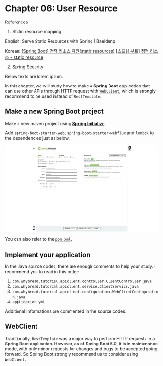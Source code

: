 # Chapter 06: User Resource

References

1. Static resource mapping

English:
[Serve Static Resources with Spring | Baeldung](https://www.baeldung.com/spring-mvc-static-resources)

Korean:
[[Spring Boot] 정적 리소스 지원(static resources)](https://ict-nroo.tistory.com/100)
[[스프링 부트] 정적 리소스 - static resource](https://steady-hello.tistory.com/52)

2. Spring Security






Below texts are lorem ipsum.

In this chapter, we will study how to make a **Spring Boot** application that can use other APIs through HTTP request with [`WebClient`](https://docs.spring.io/spring-framework/docs/current/javadoc-api/org/springframework/web/reactive/function/client/WebClient.html), which is strongly recommend to be used instead of `RestTemplate`.

## Make a new Spring Boot project

Make a new maven project using  [**Spring Initializr**](https://start.spring.io/).

Add  `spring-boot-starter-web`, `spring-boot-starter-webflux` and  `lombok` to the dependencies just as below.

![image01](./image01.png)

You can also refer to the [`pom.xml`](./pom.xml).

## Implement your application
In the Java source codes, there are enough comments to help your study. I recommend you to read in this order:

1. `com.whybread.tutorial.apiclient.controller.ClientController.java`
2. `com.whybread.tutorial.apiclient.service.ClientService.java`
3. `com.whybread.tutorial.apiclient.configuration.WebClientConfiguration.java`
4. `application.yml`

Additional informations are commented in the source codes.

## WebClient
Traditionally, `RestTemplate` was a major way to perform HTTP requests in a Spring Boot application. However, as of Spring Boot 5.0, it is in maintenance mode, with only minor requests for changes and bugs to be accepted going forward. So Spring Boot strongly recommend us to consider using `WebClient`.
